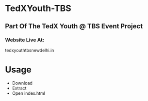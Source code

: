 # TedXYouth-TBS
 
 ## Part Of The TedX Youth @ TBS Event Project
 ### Website Live At:
 tedxyouthtbsnewdelhi.in
 
# Usage
- Download
- Extract
- Open index.html
